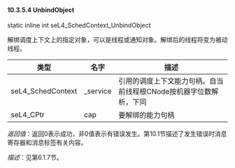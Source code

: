#### 10.3.5.4  UnbindObject

static inline int seL4_SchedContext_UnbindObject

解绑调度上下文上的指定对象，可以是线程或通知对象。解绑后的线程将变为被动线程。

类型 | 名字 | 描述
--- | --- | ---
seL4_SchedContext | _service | 引用的调度上下文能力句柄。自当前线程根CNode按机器字位数解析，下同
seL4_CPtr | cap | 要解绑的能力句柄

*返回值*：返回0表示成功，非0值表示有错误发生。第10.1节描述了发生错误时消息寄存器和消息标签有关内容。

*描述*：见第6.1.7节。
